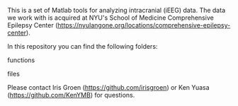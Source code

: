 This is a set of Matlab tools for analyzing intracranial (iEEG) data. The data we work with is acquired at NYU's School of Medicine Comprehensive Epilepsy Center (https://nyulangone.org/locations/comprehensive-epilepsy-center). 

In this repository you can find the following folders:

functions

files

Please contact Iris Groen (https://github.com/irisgroen) or Ken Yuasa (https://github.com/KenYMB) for questions.

